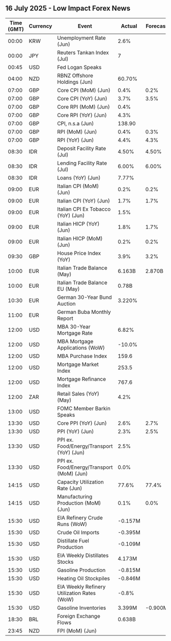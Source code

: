 ## 16 July 2025 - Low Impact Forex News

| Time (GMT) | Currency | Event | Actual | Forecast | Previous |
|------|----------|-------|--------|----------|----------|
| 00:00 | KRW | Unemployment Rate (Jun) | 2.6% |  | 2.7% |
| 00:00 | JPY | Reuters Tankan Index (Jul) | 7 |  | 6 |
| 00:45 | USD | Fed Logan Speaks |  |  |  |
| 04:00 | NZD | RBNZ Offshore Holdings (Jun) | 60.70% |  | 59.70% |
| 07:00 | GBP | Core CPI (MoM) (Jun) | 0.4% | 0.2% | 0.2% |
| 07:00 | GBP | Core CPI (YoY) (Jun) | 3.7% | 3.5% | 3.5% |
| 07:00 | GBP | Core RPI (MoM) (Jun) | 0.4% |  | 0.2% |
| 07:00 | GBP | Core RPI (YoY) (Jun) | 4.3% |  | 4.1% |
| 07:00 | GBP | CPI, n.s.a (Jun) | 138.90 |  | 138.40 |
| 07:00 | GBP | RPI (MoM) (Jun) | 0.4% | 0.3% | 0.2% |
| 07:00 | GBP | RPI (YoY) (Jun) | 4.4% | 4.3% | 4.3% |
| 08:30 | IDR | Deposit Facility Rate (Jul) | 4.50% | 4.50% | 4.75% |
| 08:30 | IDR | Lending Facility Rate (Jul) | 6.00% | 6.00% | 6.25% |
| 08:30 | IDR | Loans (YoY) (Jun) | 7.77% |  | 8.43% |
| 09:00 | EUR | Italian CPI (MoM) (Jun) | 0.2% | 0.2% | -0.1% |
| 09:00 | EUR | Italian CPI (YoY) (Jun) | 1.7% | 1.7% | 1.6% |
| 09:00 | EUR | Italian CPI Ex Tobacco (YoY) (Jun) | 1.5% |  | 1.4% |
| 09:00 | EUR | Italian HICP (YoY) (Jun) | 1.8% | 1.7% | 1.7% |
| 09:00 | EUR | Italian HICP (MoM) (Jun) | 0.2% | 0.2% | -0.1% |
| 09:30 | GBP | House Price Index (YoY) | 3.9% | 3.2% | 3.5% |
| 10:00 | EUR | Italian Trade Balance (May) | 6.163B | 2.870B | 2.448B |
| 10:00 | EUR | Italian Trade Balance EU (May) | 0.78B |  | 0.13B |
| 10:30 | EUR | German 30-Year Bund Auction | 3.220% |  | 2.990% |
| 11:00 | EUR | German Buba Monthly Report |  |  |  |
| 12:00 | USD | MBA 30-Year Mortgage Rate | 6.82% |  | 6.77% |
| 12:00 | USD | MBA Mortgage Applications (WoW) | -10.0% |  | 9.4% |
| 12:00 | USD | MBA Purchase Index | 159.6 |  | 180.9 |
| 12:00 | USD | Mortgage Market Index | 253.5 |  | 281.6 |
| 12:00 | USD | Mortgage Refinance Index | 767.6 |  | 829.3 |
| 12:00 | ZAR | Retail Sales (YoY) (May) | 4.2% |  | 5.2% |
| 13:00 | USD | FOMC Member Barkin Speaks |  |  |  |
| 13:30 | USD | Core PPI (YoY) (Jun) | 2.6% | 2.7% | 3.2% |
| 13:30 | USD | PPI (YoY) (Jun) | 2.3% | 2.5% | 2.7% |
| 13:30 | USD | PPI ex. Food/Energy/Transport (YoY) (Jun) | 2.5% |  | 2.8% |
| 13:30 | USD | PPI ex. Food/Energy/Transport (MoM) (Jun) | 0.0% |  | 0.1% |
| 14:15 | USD | Capacity Utilization Rate (Jun) | 77.6% | 77.4% | 77.5% |
| 14:15 | USD | Manufacturing Production (MoM) (Jun) | 0.1% | 0.0% | 0.3% |
| 15:30 | USD | EIA Refinery Crude Runs (WoW) | -0.157M |  | -0.099M |
| 15:30 | USD | Crude Oil Imports | -0.395M |  | -1.358M |
| 15:30 | USD | Distillate Fuel Production | -0.109M |  | 0.059M |
| 15:30 | USD | EIA Weekly Distillates Stocks | 4.173M |  | -0.825M |
| 15:30 | USD | Gasoline Production | -0.815M |  | 0.278M |
| 15:30 | USD | Heating Oil Stockpiles | -0.846M |  | 0.603M |
| 15:30 | USD | EIA Weekly Refinery Utilization Rates (WoW) | -0.8% |  | -0.2% |
| 15:30 | USD | Gasoline Inventories | 3.399M | -0.900M | -2.658M |
| 18:30 | BRL | Foreign Exchange Flows | 0.638B |  | -2.148B |
| 23:45 | NZD | FPI (MoM) (Jun) |  |  | 0.5% |
